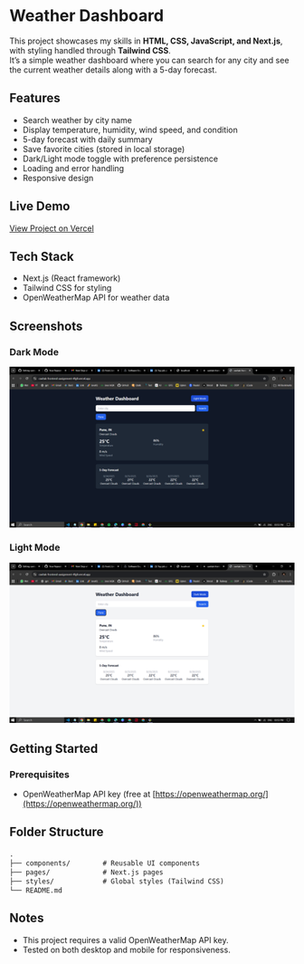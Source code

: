 # Weather Dashboard

This project showcases my skills in **HTML, CSS, JavaScript, and Next.js**, with styling handled through **Tailwind CSS**.  
It’s a simple weather dashboard where you can search for any city and see the current weather details along with a 5-day forecast.  
 


## Features
- Search weather by city name  
- Display temperature, humidity, wind speed, and condition  
- 5-day forecast with daily summary  
- Save favorite cities (stored in local storage)  
- Dark/Light mode toggle with preference persistence  
- Loading and error handling  
- Responsive design

## Live Demo
[View Project on Vercel](https://cavitak-frontend-aasignment-4fg9.vercel.app/)


## Tech Stack
- Next.js (React framework)  
- Tailwind CSS for styling  
- OpenWeatherMap API for weather data


## Screenshots

### Dark Mode
![App Screenshot - Dark Mode](dark.png)

### Light Mode
![App Screenshot - Light Mode](light.png)



## Getting Started

### Prerequisites
- OpenWeatherMap API key (free at [https://openweathermap.org/](https://openweathermap.org/))  


## Folder Structure

```
.
├── components/        # Reusable UI components
├── pages/             # Next.js pages
├── styles/            # Global styles (Tailwind CSS)
└── README.md
```


## Notes

* This project requires a valid OpenWeatherMap API key.
* Tested on both desktop and mobile for responsiveness.
